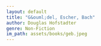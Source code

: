 ```yaml
---
layout: default
title: "G&ouml;del, Escher, Bach"
author: Douglas Hofstadter
genre: Non-Fiction
im_path: assets/books/geb.jpeg
---
```

